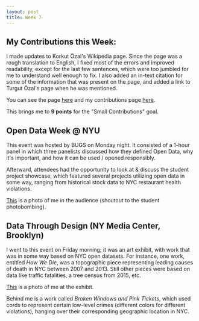 ```yaml
---
layout: post
title: Week 7
---
```


## My Contributions this Week:
I made updates to Korkut Özal's Wikipedia page. Since the page was a rough translation to English, I fixed most of the errors and improved readability, except for the last few sentences, which were too jumbled for me to understand well enough to fix. I also added an in-text citation for some of the information that was present on the page, and added a link to Turgut Özal's page when he was mentioned.

You can see the page [here](https://en.wikipedia.org/wiki/Korkut_%C3%96zal) and my contributions page [here](https://en.wikipedia.org/wiki/Special:Contributions/Celina725).

This brings me to **9 points** for the "Small Contributions" goal.

## Open Data Week @ NYU
This event was hosted by BUGS on Monday night. It consisted of a 1-hour panel in which three panelists discussed how they defined Open Data, why it's important, and how it can be used / opened responsibly.

Afterward, attendees had the opportunity to look at & discuss the student project showcase, which featured several projects utilizing open data in some way, ranging from historical stock data to NYC restaurant health violations.

[This](https://github.com/nyu-ossd-s18/cak503-weekly/blob/master/images/event1.JPG) is a photo of me in the audience (shoutout to the student photobombing).

## Data Through Design (NY Media Center, Brooklyn)
I went to this event on Friday morning; it was an art exhibit, with work that was in some way based on NYC open datasets. For instance, one work, entitled *How We Die*, was a topographic piece representing leading causes of death in NYC between 2007 and 2013. Still other pieces were based on data like traffic fatalities, a tree census from 2015, etc.

[This](https://github.com/nyu-ossd-s18/cak503-weekly/blob/master/images/event2.JPG) is a photo of me at the exhibit.

Behind me is a work called *Broken Windows and Pink Tickets*, which used cords to represent certain low-level crimes (different colors for different violations), hanging over their corresponding geographic location in NYC.  
